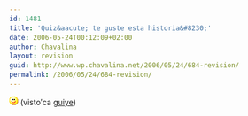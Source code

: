 ```yaml
---
id: 1481
title: 'Quiz&aacute; te guste esta historia&#8230;'
date: 2006-05-24T00:12:09+02:00
author: Chavalina
layout: revision
guid: http://www.wp.chavalina.net/2006/05/24/684-revision/
permalink: /2006/05/24/684-revision/
---
```

![emo](/imagenes/emoticonos/sonrisa.gif) (visto&prime;ca <a href="http://www.putamurcia.com/index.php/2006/05/23/ey-princesa/" target="_blank">guiye</a>)